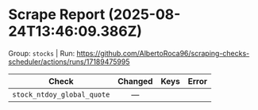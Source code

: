 # Scrape Report (2025-08-24T13:46:09.386Z)

Group: `stocks`  |  Run: https://github.com/AlbertoRoca96/scraping-checks-scheduler/actions/runs/17189475995

| Check | Changed | Keys | Error |
|---|:---:|:--|:--|
| `stock_ntdoy_global_quote` | — |  |  |
